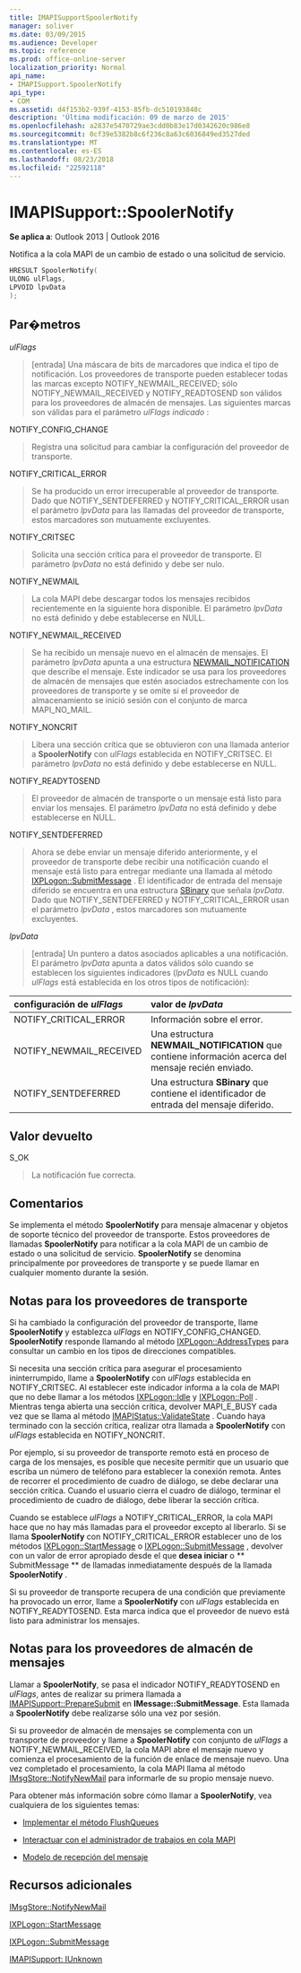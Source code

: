 ```yaml
---
title: IMAPISupportSpoolerNotify
manager: soliver
ms.date: 03/09/2015
ms.audience: Developer
ms.topic: reference
ms.prod: office-online-server
localization_priority: Normal
api_name:
- IMAPISupport.SpoolerNotify
api_type:
- COM
ms.assetid: d4f153b2-939f-4153-85fb-dc510193848c
description: 'Última modificación: 09 de marzo de 2015'
ms.openlocfilehash: a2837e5470729ae3cdd0b83e17d0342620c986e8
ms.sourcegitcommit: 0cf39e5382b8c6f236c8a63c6036849ed3527ded
ms.translationtype: MT
ms.contentlocale: es-ES
ms.lasthandoff: 08/23/2018
ms.locfileid: "22592118"
---
```

# <a name="imapisupportspoolernotify"></a>IMAPISupport::SpoolerNotify

  
  
**Se aplica a**: Outlook 2013 | Outlook 2016 
  
Notifica a la cola MAPI de un cambio de estado o una solicitud de servicio. 
  
```cpp
HRESULT SpoolerNotify(
ULONG ulFlags,
LPVOID lpvData
);
```

## <a name="parameters"></a>Par�metros

 _ulFlags_
  
> [entrada] Una máscara de bits de marcadores que indica el tipo de notificación. Los proveedores de transporte pueden establecer todas las marcas excepto NOTIFY_NEWMAIL_RECEIVED; sólo NOTIFY_NEWMAIL_RECEIVED y NOTIFY_READTOSEND son válidos para los proveedores de almacén de mensajes. Las siguientes marcas son válidas para el parámetro _ulFlags indicado_ : 
    
NOTIFY_CONFIG_CHANGE 
  
> Registra una solicitud para cambiar la configuración del proveedor de transporte. 
    
NOTIFY_CRITICAL_ERROR 
  
> Se ha producido un error irrecuperable al proveedor de transporte. Dado que NOTIFY_SENTDEFERRED y NOTIFY_CRITICAL_ERROR usan el parámetro _lpvData_ para las llamadas del proveedor de transporte, estos marcadores son mutuamente excluyentes. 
    
NOTIFY_CRITSEC 
  
> Solicita una sección crítica para el proveedor de transporte. El parámetro _lpvData_ no está definido y debe ser nulo. 
    
NOTIFY_NEWMAIL 
  
> La cola MAPI debe descargar todos los mensajes recibidos recientemente en la siguiente hora disponible. El parámetro _lpvData_ no está definido y debe establecerse en NULL. 
    
NOTIFY_NEWMAIL_RECEIVED 
  
> Se ha recibido un mensaje nuevo en el almacén de mensajes. El parámetro _lpvData_ apunta a una estructura [NEWMAIL_NOTIFICATION](newmail_notification.md) que describe el mensaje. Este indicador se usa para los proveedores de almacén de mensajes que estén asociados estrechamente con los proveedores de transporte y se omite si el proveedor de almacenamiento se inició sesión con el conjunto de marca MAPI_NO_MAIL. 
    
NOTIFY_NONCRIT 
  
> Libera una sección crítica que se obtuvieron con una llamada anterior a **SpoolerNotify** con _ulFlags_ establecida en NOTIFY_CRITSEC. El parámetro _lpvData_ no está definido y debe establecerse en NULL. 
    
NOTIFY_READYTOSEND 
  
> El proveedor de almacén de transporte o un mensaje está listo para enviar los mensajes. El parámetro _lpvData_ no está definido y debe establecerse en NULL. 
    
NOTIFY_SENTDEFERRED 
  
> Ahora se debe enviar un mensaje diferido anteriormente, y el proveedor de transporte debe recibir una notificación cuando el mensaje está listo para entregar mediante una llamada al método [IXPLogon::SubmitMessage](ixplogon-submitmessage.md) . El identificador de entrada del mensaje diferido se encuentra en una estructura [SBinary](sbinary.md) que señala _lpvData_. Dado que NOTIFY_SENTDEFERRED y NOTIFY_CRITICAL_ERROR usan el parámetro _lpvData_ , estos marcadores son mutuamente excluyentes. 
    
 _lpvData_
  
> [entrada] Un puntero a datos asociados aplicables a una notificación. El parámetro _lpvData_ apunta a datos válidos sólo cuando se establecen los siguientes indicadores (_lpvData_ es NULL cuando _ulFlags_ está establecida en los otros tipos de notificación): 
    
|**configuración de _ulFlags_**|**valor de _lpvData_**|
|:-----|:-----|
|NOTIFY_CRITICAL_ERROR  <br/> |Información sobre el error.  <br/> |
|NOTIFY_NEWMAIL_RECEIVED  <br/> |Una estructura **NEWMAIL_NOTIFICATION** que contiene información acerca del mensaje recién enviado.  <br/> |
|NOTIFY_SENTDEFERRED  <br/> |Una estructura **SBinary** que contiene el identificador de entrada del mensaje diferido.  <br/> |
   
## <a name="return-value"></a>Valor devuelto

S_OK 
  
> La notificación fue correcta.
    
## <a name="remarks"></a>Comentarios

Se implementa el método **SpoolerNotify** para mensaje almacenar y objetos de soporte técnico del proveedor de transporte. Estos proveedores de llamadas **SpoolerNotify** para notificar a la cola MAPI de un cambio de estado o una solicitud de servicio. **SpoolerNotify** se denomina principalmente por proveedores de transporte y se puede llamar en cualquier momento durante la sesión. 
  
## <a name="notes-to-transport-providers"></a>Notas para los proveedores de transporte

Si ha cambiado la configuración del proveedor de transporte, llame **SpoolerNotify** y establezca _ulFlags_ en NOTIFY_CONFIG_CHANGED. **SpoolerNotify** responde llamando al método [IXPLogon::AddressTypes](ixplogon-addresstypes.md) para consultar un cambio en los tipos de direcciones compatibles. 
  
Si necesita una sección crítica para asegurar el procesamiento ininterrumpido, llame a **SpoolerNotify** con _ulFlags_ establecida en NOTIFY_CRITSEC. Al establecer este indicador informa a la cola de MAPI que no debe llamar a los métodos [IXPLogon::Idle](ixplogon-idle.md) y [IXPLogon::Poll](ixplogon-poll.md) . Mientras tenga abierta una sección crítica, devolver MAPI_E_BUSY cada vez que se llama al método [IMAPIStatus::ValidateState](imapistatus-validatestate.md) . Cuando haya terminado con la sección crítica, realizar otra llamada a **SpoolerNotify** con _ulFlags_ establecida en NOTIFY_NONCRIT. 
  
Por ejemplo, si su proveedor de transporte remoto está en proceso de carga de los mensajes, es posible que necesite permitir que un usuario que escriba un número de teléfono para establecer la conexión remota. Antes de recorrer el procedimiento de cuadro de diálogo, se debe declarar una sección crítica. Cuando el usuario cierra el cuadro de diálogo, terminar el procedimiento de cuadro de diálogo, debe liberar la sección crítica.
  
Cuando se establece _ulFlags_ a NOTIFY_CRITICAL_ERROR, la cola MAPI hace que no hay más llamadas para el proveedor excepto al liberarlo. Si se llama **SpoolerNotify** con NOTIFY_CRITICAL_ERROR establecer uno de los métodos [IXPLogon::StartMessage](ixplogon-startmessage.md) o [IXPLogon::SubmitMessage](ixplogon-submitmessage.md) , devolver con un valor de error apropiado desde el que **desea iniciar** o ** SubmitMessage ** de llamadas inmediatamente después de la llamada **SpoolerNotify** . 
  
Si su proveedor de transporte recupera de una condición que previamente ha provocado un error, llame a **SpoolerNotify** con _ulFlags_ establecida en NOTIFY_READYTOSEND. Esta marca indica que el proveedor de nuevo está listo para administrar los mensajes. 
  
## <a name="notes-to-message-store-providers"></a>Notas para los proveedores de almacén de mensajes

Llamar a **SpoolerNotify**, se pasa el indicador NOTIFY_READYTOSEND en _ulFlags_, antes de realizar su primera llamada a [IMAPISupport::PrepareSubmit](imapisupport-preparesubmit.md) en **IMessage::SubmitMessage**. Esta llamada a **SpoolerNotify** debe realizarse sólo una vez por sesión. 
  
Si su proveedor de almacén de mensajes se complementa con un transporte de proveedor y llame a **SpoolerNotify** con conjunto de _ulFlags_ a NOTIFY_NEWMAIL_RECEIVED, la cola MAPI abre el mensaje nuevo y comienza el procesamiento de la función de enlace de mensaje nuevo. Una vez completado el procesamiento, la cola MAPI llama al método [IMsgStore::NotifyNewMail](imsgstore-notifynewmail.md) para informarle de su propio mensaje nuevo. 
  
Para obtener más información sobre cómo llamar a **SpoolerNotify**, vea cualquiera de los siguientes temas:
  
- [Implementar el método FlushQueues](implementing-the-flushqueues-method.md)
    
- [Interactuar con el administrador de trabajos en cola MAPI](interacting-with-the-mapi-spooler.md)
    
- [Modelo de recepción del mensaje](message-reception-model.md)
    
## <a name="see-also"></a>Recursos adicionales



[IMsgStore::NotifyNewMail](imsgstore-notifynewmail.md)
  
[IXPLogon::StartMessage](ixplogon-startmessage.md)
  
[IXPLogon::SubmitMessage](ixplogon-submitmessage.md)
  
[IMAPISupport: IUnknown](imapisupportiunknown.md)


